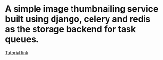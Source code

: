 # A simple image thumbnailing service built using django, celery and redis as the storage backend for task queues. 

[Tutorial link](https://stackabuse.com/asynchronous-tasks-in-django-with-redis-and-celery/)